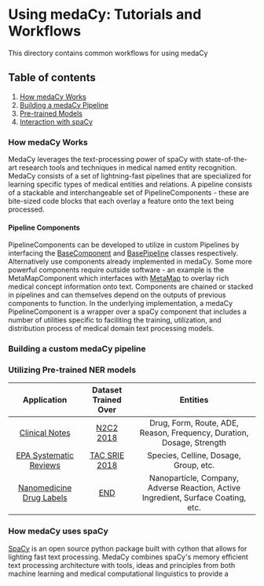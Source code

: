 # Using medaCy: Tutorials and Workflows
This directory contains common workflows for using medaCy

## Table of contents
1. [How medaCy Works](#how-medacy-works)
2. [Building a medaCy Pipeline](#building-a-custom-medacy-pipeline)
3. [Pre-trained Models](#utilizing-pre-trained-ner-models)
4. [Interaction with spaCy](#how-medacy-uses-spacy)

### How medaCy Works
MedaCy leverages the text-processing power of spaCy with state-of-the-art research tools and techniques in medical named entity recognition.
MedaCy consists of a set of lightning-fast pipelines that are specialized for learning specific types of medical entities and relations. A pipeline consists
of a stackable and interchangeable set of PipelineComponents - these are bite-sized code blocks that each overlay a feature onto the text being processed. 

#### Pipeline Components
PipelineComponents can be developed to utilize in custom Pipelines by interfacing the [BaseComponent](medacy/pipeline_components/base/base_component.py) and [BasePipeline](medacy/pipelines/base/base_pipeline.py) classes respectively. Alternatively use components already implemented in medaCy. Some more powerful components require outside software - an example is the MetaMapComponent which interfaces with [MetaMap](https://metamap.nlm.nih.gov/)
to overlay rich medical concept information onto text. Components are chained or stacked in pipelines and can themselves depend on the outputs of previous components to function. In the underlying implementation, a medaCy PipelineComponent is a wrapper over a spaCy component that includes a number of utilities specific to faciliting the training, utilization, and distribution process of medical domain text processing models.

### Building a custom medaCy pipeline

### Utilizing Pre-trained NER models
| Application | Dataset Trained Over | Entities |
| :---------: | :----------------: |:-------------:|
| [Clinical Notes](/examples/models/clinical_notes_model.md)| [N2C2 2018](https://n2c2.dbmi.hms.harvard.edu/) | Drug, Form, Route, ADE, Reason, Frequency, Duration, Dosage, Strength  |
| [EPA Systematic Reviews](/examples/models/epa_systematic_review_model.md) | [TAC SRIE 2018](https://tac.nist.gov/2018/SRIE/) | Species, Celline, Dosage, Group, etc. |
| [Nanomedicine Drug Labels](/examples/models/nanomedicine_drug_labels.md) | [END](https://www.ncbi.nlm.nih.gov/pmc/articles/PMC5644562/) | Nanoparticle, Company, Adverse Reaction, Active Ingredient, Surface Coating, etc. |

### How medaCy uses spaCy
[SpaCy](https://github.com/explosion/spaCy) is an open source python package built with cython that allows for lighting fast text processing. MedaCy combines spaCy's memory efficient text processing architecture with tools, ideas and principles from both machine learning and medical computational linguistics to provide a 
